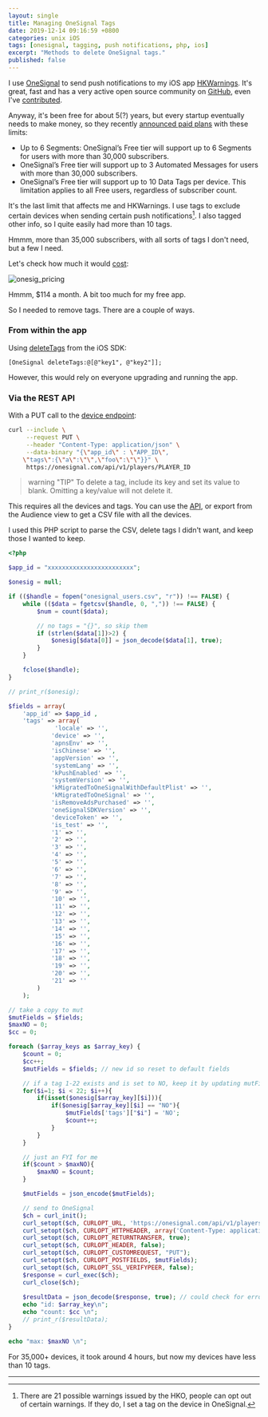 ```yaml
---
layout: single
title: Managing OneSignal Tags
date: 2019-12-14 09:16:59 +0800
categories: unix iOS 
tags: [onesignal, tagging, push notifications, php, ios]
excerpt: "Methods to delete OneSignal tags."
published: false
---
```


I use [OneSignal](https://onesignal.com/) to send push notifications to my iOS app [HKWarnings](https://itunes.apple.com/hk/app/hkwarnings/id370901118?mt=8). It's great, fast and has a very active open source community on [GitHub](https://github.com/OneSignal/OneSignal-iOS-SDK), even I've [contributed](https://github.com/OneSignal/OneSignal-iOS-SDK/commit/4c1fb7b899b457fb050c95c24fef7cde1998c1ff).

Anyway, it's been free for about 5(?) years, but every startup eventually needs to make money, so they recently [announced paid plans](https://onesignal.com/blog/sustainably-growing-the-onesignal-community/) with these limits:

* Up to 6 Segments: OneSignal’s Free tier will support up to 6 Segments for users with more than 30,000 subscribers.
* OneSignal’s Free tier will support up to 3 Automated Messages for users with more than 30,000 subscribers.
* OneSignal’s Free tier will support up to 10 Data Tags per device. This limitation applies to all Free users, regardless of subscriber count.

It's the last limit that affects me and HKWarnings. I use tags to exclude certain devices when sending certain push notifications[^fn-optout]. I also tagged other info, so I quite easily had more than 10 tags.

Hmmm, more than 35,000 subscribers, with all sorts of tags I don't need, but a few I need.

Let's check how much it would [cost](https://onesignal.com/pricing):

<img data-src="{% asset_path onesig_pricing.png %}" class="lazyload blur-up" alt="onesig_pricing"/>

Hmmm, $114 a month. A bit too much for my free app.

So I needed to remove tags. There are a couple of ways.

### From within the app
Using [deleteTags](https://documentation.onesignal.com/docs/ios-native-sdk#section--deletetags-) from the iOS SDK:

````objective_c
[OneSignal deleteTags:@[@"key1", @"key2"]];
````
However, this would rely on everyone upgrading and running the app.

### Via the REST API
With a PUT call to the [device endpoint](https://documentation.onesignal.com/reference#edit-device):

````bash
curl --include \
     --request PUT \
     --header "Content-Type: application/json" \
     --data-binary "{\"app_id\" : \"APP_ID\",
    \"tags\":{\"a\":\"\",\"foo\":\"\"}}" \
     https://onesignal.com/api/v1/players/PLAYER_ID
````

> warning "TIP"
> To delete a tag, include its key and set its value to blank. Omitting a key/value will not delete it.

This requires all the devices and tags. You can use the [API](https://documentation.onesignal.com/reference#section-example-code-csv-export), or export from the Audience view to get a CSV file with all the devices.

I used this PHP script to parse the CSV, delete tags I didn't want, and keep those I wanted to keep.

````php
<?php

$app_id = "xxxxxxxxxxxxxxxxxxxxxxxx";

$onesig = null;

if (($handle = fopen("onesignal_users.csv", "r")) !== FALSE) {
    while (($data = fgetcsv($handle, 0, ",")) !== FALSE) {
        $num = count($data);

        // no tags = "{}", so skip them
        if (strlen($data[1])>2) {
            $onesig[$data[0]] = json_decode($data[1], true);
        }
    }

    fclose($handle);
}

// print_r($onesig);

$fields = array( 
    'app_id' => $app_id , 
    'tags' => array(
             'locale' => '',
            'device' => '',
            'apnsEnv' => '',
	        'isChinese' => '',
	        'appVersion' => '',
	        'systemLang' => '',
	        'kPushEnabled' => '',
	        'systemVersion' => '',
	        'kMigratedToOneSignalWithDefaultPlist' => '',
	        'kMigratedToOneSignal' => '',
	        'isRemoveAdsPurchased' => '',
	        'oneSignalSDKVersion' => '',
	        'deviceToken' => '',
	        'is_test' => '',
	        '1' => '',
	        '2' => '',
	        '3' => '',
	        '4' => '',
	        '5' => '',
	        '6' => '',
	        '7' => '',
	        '8' => '',
	        '9' => '',
	        '10' => '',
	        '11' => '',
	        '12' => '',
	        '13' => '',
	        '14' => '',
	        '15' => '',
	        '16' => '',
	        '17' => '',
	        '18' => '',
	        '19' => '',
	        '20' => '',
	        '21' => ''
        )
    );

// take a copy to mut
$mutFields = $fields;
$maxNO = 0;
$cc = 0;

foreach ($array_keys as $array_key) {
    $count = 0;
    $cc++;
    $mutFields = $fields; // new id so reset to default fields

    // if a tag 1-22 exists and is set to NO, keep it by updating mutFields
    for($i=1; $i < 22; $i++){
        if(isset($onesig[$array_key][$i])){
            if($onesig[$array_key][$i] == "NO"){
                $mutFields['tags']["$i"] = 'NO';
                $count++;
            }
        }
    }

    // just an FYI for me
    if($count > $maxNO){
        $maxNO = $count;
    }

    $mutFields = json_encode($mutFields);

	// send to OneSignal
    $ch = curl_init();
    curl_setopt($ch, CURLOPT_URL, 'https://onesignal.com/api/v1/players/'.$array_key);
    curl_setopt($ch, CURLOPT_HTTPHEADER, array('Content-Type: application/json'));
    curl_setopt($ch, CURLOPT_RETURNTRANSFER, true);
    curl_setopt($ch, CURLOPT_HEADER, false);
    curl_setopt($ch, CURLOPT_CUSTOMREQUEST, "PUT");
    curl_setopt($ch, CURLOPT_POSTFIELDS, $mutFields);
    curl_setopt($ch, CURLOPT_SSL_VERIFYPEER, false);
    $response = curl_exec($ch);
    curl_close($ch);
    
    $resultData = json_decode($response, true); // could check for errors...
    echo "id: $array_key\n";
    echo "count: $cc \n";
    // print_r($resultData);  
}

echo "max: $maxNO \n";
````
For 35,000+ devices, it took around 4 hours, but now my devices have less than 10 tags.

[^fn-optout]: There are 21 possible warnings issued by the HKO, people can opt out of certain warnings. If they do, I set a tag on the device in OneSignal.

***
